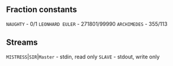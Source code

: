 ## Fraction constants
`NAUGHTY` - 0/1
`LEONHARD EULER` - 271801/99990
`ARCHIMEDES` - 355/113  

## Streams
`MISTRESS`|`SIR`|`Master` - stdin, read only
`SLAVE` - stdout, write only

